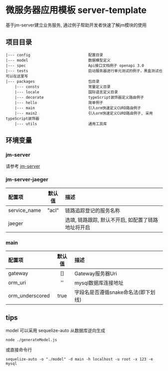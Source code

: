 # 微服务器应用模板 server-template

基于jm-server建立业务服务, 通过例子帮助开发者快速了解jm模块的使用


## 项目目录

```
|--- config                          配置目录
|--- model                           数据模型定义
|--- spec                            Api接口文档例子 openapi 3.0
|--- tests                           启动服务器进行单元测试的例子，黑盒测试也可以在这里写
|--- packages                        包目录
    |--- consts                      常量定义目录
    |--- locale                      国际语言定义目录
    |--- decorate                    typeScript装饰器定义路由例子
    |--- hello                       简单例子
    |--- main                        引入orm快速定义CURD路由例子
    |--- main2                       引入orm快速定义CURD路由例子, 采用typeScript装饰器 
    |--- utils                       通用工具库

```

## 环境变量

### jm-server

请参考 [jm-server](https://github.com/jm-root/server/tree/master/packages/jm-server)

### jm-server-jaeger

| 配置项               | 默认值         | 描述 |
| :---                 | :---:         | :--- |
|service_name          |"acl"          | 链路追踪登记的服务名称 |
|jaeger                |               |选填, 链路跟踪, 默认不开启, 如配置了链路地址将开启 |

### main

| 配置项               | 默认值         | 描述 |
| :---                 | :---:         | :--- |
|gateway               | []            | Gateway服务器Uri |
|orm_uri               | ''            | mysql数据库连接地址 |
|orm_underscored       | true          | 字段名是否遵循snake命名法(即下划线) |

## tips

model 可以采用 sequelize-auto 从数据库逆向生成

```
node ./generateModel.js
```

或直接命令行

```
sequelize-auto -o "./model" -d main -h localhost -u root -x 123 -e mysql
```

